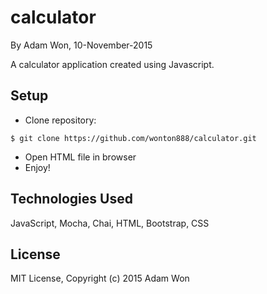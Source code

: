 calculator
==========

By Adam Won, 10-November-2015

A calculator application created using Javascript.


Setup
----------
* Clone repository:
```console
$ git clone https://github.com/wonton888/calculator.git
```
* Open HTML file in browser
* Enjoy!

Technologies Used
----------
JavaScript, Mocha, Chai, HTML, Bootstrap, CSS

License
----------
MIT License, Copyright (c) 2015 Adam Won
